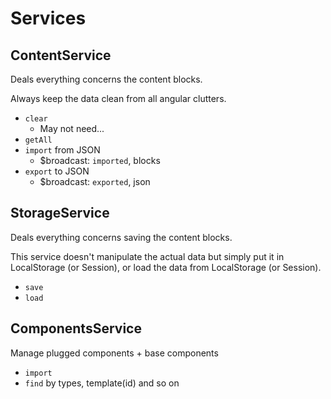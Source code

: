 # Services

## ContentService

Deals everything concerns the content blocks.

Always keep the data clean from all angular clutters.

*	`clear`
	*	May not need...
*	`getAll`
*	`import` from JSON
	*	$broadcast: `imported`, blocks
*	`export` to JSON
	*	$broadcast: `exported`, json

## StorageService

Deals everything concerns saving the content blocks.

This service doesn't manipulate the actual data but simply put it in LocalStorage (or Session), or load the data from LocalStorage (or Session).

*	`save`
*	`load`


## ComponentsService

Manage plugged components + base components

* `import`
* `find` by types, template(id) and so on
